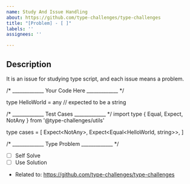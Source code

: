 ```yaml
---
name: Study And Issue Handling
about: https://github.com/type-challenges/type-challenges
title: "[Problem] - [ ]"
labels: ''
assignees: ''

---
```


## Description
It is an issue for studying type script, and each issue means a problem.

/* _____________ Your Code Here _____________ */

type HelloWorld = any // expected to be a string

/* _____________ Test Cases _____________ */
import type { Equal, Expect, NotAny } from '@type-challenges/utils'

type cases = [
  Expect<NotAny<HelloWorld>>,
  Expect<Equal<HelloWorld, string>>,
]

/* _____________ Type Problem _____________ */

- [ ] Self Solve
- [ ] Use Solution

- Related to: https://github.com/type-challenges/type-challenges

